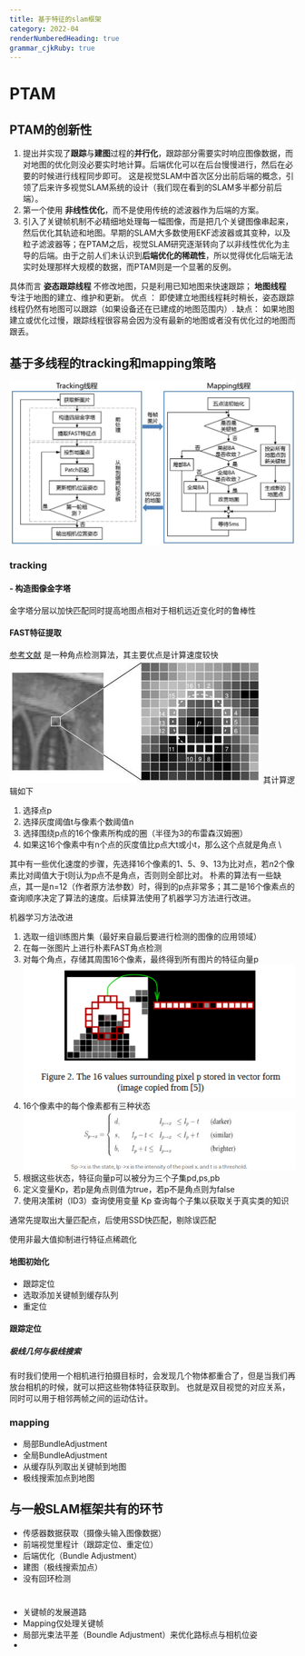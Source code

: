 ```yaml
---
title: 基于特征的slam框架
category: 2022-04
renderNumberedHeading: true
grammar_cjkRuby: true
---
```


# PTAM
## PTAM的创新性
1. 提出并实现了**跟踪**与**建图**过程的**并行化**，跟踪部分需要实时响应图像数据，而对地图的优化则没必要实时地计算。后端优化可以在后台慢慢进行，然后在必要的时候进行线程同步即可。 这是视觉SLAM中首次区分出前后端的概念，引领了后来许多视觉SLAM系统的设计（我们现在看到的SLAM多半都分前后端）。
2. 第一个使用 **非线性优化**，而不是使用传统的滤波器作为后端的方案。
3. 引入了关键帧机制不必精细地处理每一幅图像，而是把几个关键图像串起来，然后优化其轨迹和地图。早期的SLAM大多数使用EKF滤波器或其变种，以及粒子滤波器等；在PTAM之后，视觉SLAM研究逐渐转向了以非线性优化为主导的后端。由于之前人们未认识到**后端优化的稀疏性**，所以觉得优化后端无法实时处理那样大规模的数据，而PTAM则是一个显著的反例。

具体而言
**姿态跟踪线程** 不修改地图，只是利用已知地图来快速跟踪；
**地图线程** 专注于地图的建立、维护和更新。
优点 ： 即使建立地图线程耗时稍长，姿态跟踪线程仍然有地图可以跟踪（如果设备还在已建成的地图范围内）.
缺点： 如果地图建立或优化过慢，跟踪线程很容易会因为没有最新的地图或者没有优化过的地图而跟丢。
## 基于多线程的tracking和mapping策略




![enter description here](./images/1649656320827.png)
### tracking
#### - 构造图像金字塔
  金字塔分层以加快匹配同时提高地图点相对于相机远近变化时的鲁棒性
####  FAST特征提取
[参考文献](https://medium.com/data-breach/introduction-to-fast-features-from-accelerated-segment-test-4ed33dde6d65)
是一种角点检测算法，其主要优点是计算速度较快
![enter description here](./images/1649663013761.png)
其计算逻辑如下
1. 选择点p
2. 选择灰度阈值t与像素个数阈值n
3. 选择围绕p点的16个像素所构成的圈（半径为3的布雷森汉姆圈）
4. 如果这16个像素中有n个点的灰度值比p点大t或小t，那么这个点就是角点 \

其中有一些优化速度的步骤，先选择16个像素的1、5、9、13为比对点，若$n2$个像素比对阈值大于t则认为p点不是角点，否则则全部比对。
朴素的算法有一些缺点，其一是n=12（作者原方法参数）时，得到的p点非常多；其二是16个像素点的查询顺序决定了算法的速度。后续算法使用了机器学习方法进行改进。


机器学习方法改进
1. 选取一组训练图片集（最好来自最后要进行检测的图像的应用领域）
2. 在每一张图片上进行朴素FAST角点检测
3. 对每个角点，存储其周围16个像素，最终得到所有图片的特征向量p
   ![enter description here](./images/1649677043266.png)
4. 16个像素中的每个像素都有三种状态
	  ![enter description here](./images/1649675555934.png)
5. 根据这些状态，特征向量p可以被分为三个子集pd,ps,pb
6. 定义变量Kp，若p是角点则值为true，若p不是角点则为false
7. 使用决策树（ID3）查询使用变量 Kp 查询每个子集以获取关于真实类的知识

通常先提取出大量匹配点，后使用SSD快匹配，剔除误匹配

使用非最大值抑制进行特征点稀疏化



#### 地图初始化
- 跟踪定位
- 选取添加关键帧到缓存队列
- 重定位

#### 跟踪定位
##### 极线几何与极线搜索
有时我们使用一个相机进行拍摄目标时，会发现几个物体都重合了，但是当我们再放台相机的时候，就可以把这些物体特征获取到。
也就是双目视觉的对应关系，同时可以用于相邻两帧之间的运动估计。

### mapping
- 局部BundleAdjustment
- 全局BundleAdjustment
- 从缓存队列取出关键帧到地图
- 极线搜索加点到地图

## 与一般SLAM框架共有的环节
- 传感器数据获取（摄像头输入图像数据）
- 前端视觉里程计（跟踪定位、重定位）
- 后端优化（Bundle Adjustment）
- 建图（极线搜索加点）
- 没有回环检测

# 
- 关键帧的发展道路
- Mapping仅处理关键帧
- 局部光束法平差（Boundle Adjustment）来优化路标点与相机位姿
- 
